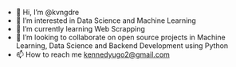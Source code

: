 - 👋 Hi, I’m @kvngdre
- 👀 I’m interested in Data Science and Machine Learning
- 🌱 I’m currently learning Web Scrapping
- 💞️ I’m looking to collaborate on open source projects in Machine Learning, Data Science and Backend Development using Python
- 📫 How to reach me kennedyugo2@gmail.com

<!---
kvngdre/kvngdre is a ✨ special ✨ repository because its `README.md` (this file) appears on your GitHub profile.
You can click the Preview link to take a look at your changes.
--->

